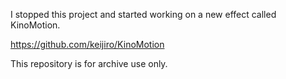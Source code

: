 I stopped this project and started working on a new effect called KinoMotion.

https://github.com/keijiro/KinoMotion

This repository is for archive use only.
